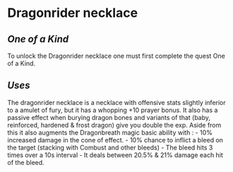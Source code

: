 # Dragonrider necklace
## _One of a Kind_
To unlock the Dragonrider necklace one must first complete the quest One of a Kind.


## _Uses_
The dragonrider necklace is a necklace with offensive stats slightly inferior to a amulet of fury, but it has a whopping +10 prayer bonus.
It also has a passive effect when burying dragon bones and variants of that (baby, reinforced, hardened & frost dragon) give you double the exp.
Aside from this it also augments the Dragonbreath magic basic ability with :
	- 10% increased damage in the cone of effect.
	- 10% chance to inflict a bleed on the target (stacking with Combust and other bleeds)
		- The bleed hits 3 times over a 10s interval
		- It deals between 20.5% & 21% damage each hit of the bleed.